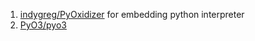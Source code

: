  1. [indygreg/PyOxidizer](https://github.com/indygreg/PyOxidizer) for embedding python interpreter
 2. [PyO3/pyo3](https://github.com/PyO3/pyo3)
